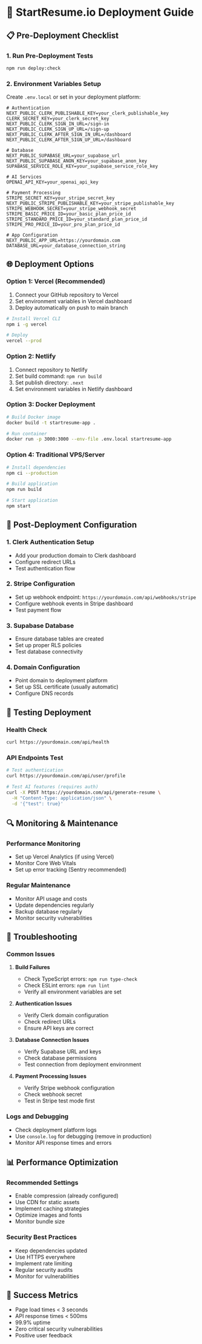 # 🚀 StartResume.io Deployment Guide

## 📋 Pre-Deployment Checklist

### 1. Run Pre-Deployment Tests
```bash
npm run deploy:check
```

### 2. Environment Variables Setup
Create `.env.local` or set in your deployment platform:

```env
# Authentication
NEXT_PUBLIC_CLERK_PUBLISHABLE_KEY=your_clerk_publishable_key
CLERK_SECRET_KEY=your_clerk_secret_key
NEXT_PUBLIC_CLERK_SIGN_IN_URL=/sign-in
NEXT_PUBLIC_CLERK_SIGN_UP_URL=/sign-up
NEXT_PUBLIC_CLERK_AFTER_SIGN_IN_URL=/dashboard
NEXT_PUBLIC_CLERK_AFTER_SIGN_UP_URL=/dashboard

# Database
NEXT_PUBLIC_SUPABASE_URL=your_supabase_url
NEXT_PUBLIC_SUPABASE_ANON_KEY=your_supabase_anon_key
SUPABASE_SERVICE_ROLE_KEY=your_supabase_service_role_key

# AI Services
OPENAI_API_KEY=your_openai_api_key

# Payment Processing
STRIPE_SECRET_KEY=your_stripe_secret_key
NEXT_PUBLIC_STRIPE_PUBLISHABLE_KEY=your_stripe_publishable_key
STRIPE_WEBHOOK_SECRET=your_stripe_webhook_secret
STRIPE_BASIC_PRICE_ID=your_basic_plan_price_id
STRIPE_STANDARD_PRICE_ID=your_standard_plan_price_id
STRIPE_PRO_PRICE_ID=your_pro_plan_price_id

# App Configuration
NEXT_PUBLIC_APP_URL=https://yourdomain.com
DATABASE_URL=your_database_connection_string
```

## 🌐 Deployment Options

### Option 1: Vercel (Recommended)
1. Connect your GitHub repository to Vercel
2. Set environment variables in Vercel dashboard
3. Deploy automatically on push to main branch

```bash
# Install Vercel CLI
npm i -g vercel

# Deploy
vercel --prod
```

### Option 2: Netlify
1. Connect repository to Netlify
2. Set build command: `npm run build`
3. Set publish directory: `.next`
4. Set environment variables in Netlify dashboard

### Option 3: Docker Deployment
```bash
# Build Docker image
docker build -t startresume-app .

# Run container
docker run -p 3000:3000 --env-file .env.local startresume-app
```

### Option 4: Traditional VPS/Server
```bash
# Install dependencies
npm ci --production

# Build application
npm run build

# Start application
npm start
```

## 🔧 Post-Deployment Configuration

### 1. Clerk Authentication Setup
- Add your production domain to Clerk dashboard
- Configure redirect URLs
- Test authentication flow

### 2. Stripe Configuration
- Set up webhook endpoint: `https://yourdomain.com/api/webhooks/stripe`
- Configure webhook events in Stripe dashboard
- Test payment flow

### 3. Supabase Database
- Ensure database tables are created
- Set up proper RLS policies
- Test database connectivity

### 4. Domain Configuration
- Point domain to deployment platform
- Set up SSL certificate (usually automatic)
- Configure DNS records

## 🧪 Testing Deployment

### Health Check
```bash
curl https://yourdomain.com/api/health
```

### API Endpoints Test
```bash
# Test authentication
curl https://yourdomain.com/api/user/profile

# Test AI features (requires auth)
curl -X POST https://yourdomain.com/api/generate-resume \
  -H "Content-Type: application/json" \
  -d '{"test": true}'
```

## 🔍 Monitoring & Maintenance

### Performance Monitoring
- Set up Vercel Analytics (if using Vercel)
- Monitor Core Web Vitals
- Set up error tracking (Sentry recommended)

### Regular Maintenance
- Monitor API usage and costs
- Update dependencies regularly
- Backup database regularly
- Monitor security vulnerabilities

## 🚨 Troubleshooting

### Common Issues

1. **Build Failures**
   - Check TypeScript errors: `npm run type-check`
   - Check ESLint errors: `npm run lint`
   - Verify all environment variables are set

2. **Authentication Issues**
   - Verify Clerk domain configuration
   - Check redirect URLs
   - Ensure API keys are correct

3. **Database Connection Issues**
   - Verify Supabase URL and keys
   - Check database permissions
   - Test connection from deployment environment

4. **Payment Processing Issues**
   - Verify Stripe webhook configuration
   - Check webhook secret
   - Test in Stripe test mode first

### Logs and Debugging
- Check deployment platform logs
- Use `console.log` for debugging (remove in production)
- Monitor API response times and errors

## 📊 Performance Optimization

### Recommended Settings
- Enable compression (already configured)
- Use CDN for static assets
- Implement caching strategies
- Optimize images and fonts
- Monitor bundle size

### Security Best Practices
- Keep dependencies updated
- Use HTTPS everywhere
- Implement rate limiting
- Regular security audits
- Monitor for vulnerabilities

## 🎯 Success Metrics
- Page load times < 3 seconds
- API response times < 500ms
- 99.9% uptime
- Zero critical security vulnerabilities
- Positive user feedback
